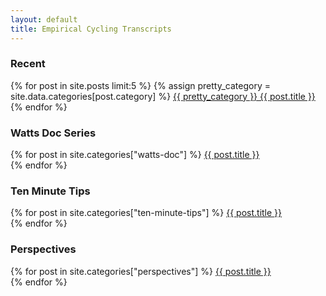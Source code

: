 ```yaml
---
layout: default
title: Empirical Cycling Transcripts
---
```


### Recent

<p>
    {% for post in site.posts limit:5 %}
        {% assign pretty_category = site.data.categories[post.category] %}
        <a href="{{ site.baseurl }}{{ post.url }}">{{ pretty_category }} {{ post.title }}</a><br>
    {% endfor %}
</p>

### Watts Doc Series

<p>
    {% for post in site.categories["watts-doc"] %}
        <a href="{{ site.baseurl }}{{ post.url }}">{{ post.title }}</a><br>
    {% endfor %}
</p>

### Ten Minute Tips

<p>
    {% for post in site.categories["ten-minute-tips"] %}
        <a href="{{ site.baseurl }}{{ post.url }}">{{ post.title }}</a><br>
    {% endfor %}
</p>

### Perspectives

<p>
    {% for post in site.categories["perspectives"] %}
        <a href="{{ site.baseurl }}{{ post.url }}">{{ post.title }}</a><br>
    {% endfor %}
</p>